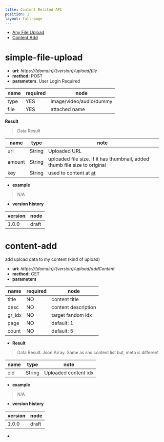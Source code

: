 ```yaml
---
title: Content Related API
position: 1
layout: full-page
---
```

- [Any File Upload](#simple-file-upload)
- [Content Add ](#content-add)


# simple-file-upload


+ **uri:**  *https://{domain}/{version}/upload/file*
+ **method:** POST
+ **parameters**. User Login Required

>
|name|required|node|
|---|---|-|
|type|YES|image/video/audio/dummy|
|file|YES|attached name|

**Result**

> Data Result
> 
|name|type|note|
|---|---|-|
|url|String|Uploaded URL|
|amount|String|uploaded file size. if it has thumbnail, added thumb file size to original|
|key|String|used to content at [at](#content-add) |


+ **example**

> N/A

+ **version history**

> 
|version|node|
|---|---|
|1.0.0|draft|


# content-add

add upload data to my content (kind of upload)

+ **uri:**  *https://{domain}/{version}/upload/addContent*
+ **method:** GET
+ **parameters**

>
|name|required|node|
|---|---|-|
|title|NO|content title |
|desc|NO|content description|
|gr_idx|NO|target fandom idx|
|page|NO|default: 1|
|count|NO|default: 5|

+ **Result**

> Data Result. Json Array. Same as sns content list but, meta is different
>
|name|type|note|
|---|---|-|
|cid|String|Uploaded content idx|



+ **example**

> N/A

+ **version history**

> 
|version|node|
|---|---|
|1.0.0|draft|


-

